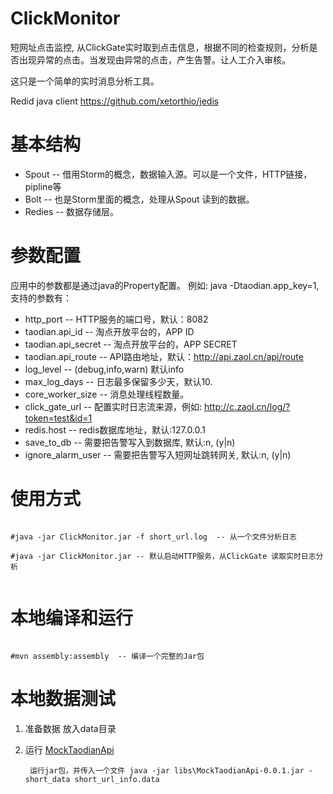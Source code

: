 ClickMonitor
============

短网址点击监控, 从ClickGate实时取到点击信息，根据不同的检查规则，分析是否出现异常的点击。当发现由异常的点击，产生告警。让人工介入审核。

这只是一个简单的实时消息分析工具。

Redid java client https://github.com/xetorthio/jedis


基本结构
========
*  Spout -- 借用Storm的概念，数据输入源。可以是一个文件，HTTP链接，pipline等
*  Bolt  -- 也是Storm里面的概念，处理从Spout 读到的数据。
*  Redies -- 数据存储层。

参数配置
=======

应用中的参数都是通过java的Property配置。 例如: java -Dtaodian.app_key=1, 支持的参数有：

*  http_port -- HTTP服务的端口号，默认：8082
*  taodian.api_id -- 淘点开放平台的，APP ID
*  taodian.api_secret -- 淘点开放平台的，APP SECRET
*  taodian.api_route -- API路由地址，默认：http://api.zaol.cn/api/route
*  log_level -- (debug,info,warn) 默认info
*  max_log_days -- 日志最多保留多少天，默认10.
*  core_worker_size -- 消息处理线程数量。
*  click_gate_url -- 配置实时日志流来源，例如: http://c.zaol.cn/log/?token=test&id=1
*  redis.host -- redis数据库地址，默认:127.0.0.1
*  save_to_db -- 需要把告警写入到数据库, 默认:n, (y|n)
*  ignore_alarm_user -- 需要把告警写入短网址跳转网关, 默认:n, (y|n)

使用方式
=======
```

#java -jar ClickMonitor.jar -f short_url.log  -- 从一个文件分析日志

#java -jar ClickMonitor.jar -- 默认启动HTTP服务，从ClickGate 读取实时日志分析


```

本地编译和运行
===========


```

#mvn assembly:assembly  -- 编译一个完整的Jar包
```

本地数据测试
==========
1. 准备数据 放入data目录
2. 运行 [MockTaodianApi][refer-mockTaodianApi]

        运行jar包，并传入一个文件 java -jar libs\MockTaodianApi-0.0.1.jar -short_data short_url_info.data
    
[refer-mockTaodianApi]: https://github.com/wisarmy/mockTaodianApi
